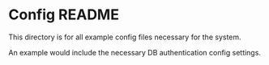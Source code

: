 # Config README

This directory is for all example config files necessary for the system.

An example would include the necessary DB authentication config settings.